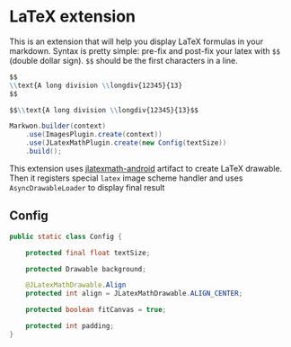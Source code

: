 # LaTeX extension

<MavenBadge :artifact="'ext-latex'" />

This is an extension that will help you display LaTeX formulas in your markdown.
Syntax is pretty simple: pre-fix and post-fix your latex with `$$` (double dollar sign).
`$$` should be the first characters in a line.

```markdown
$$
\\text{A long division \\longdiv{12345}{13}
$$
```

```markdown
$$\\text{A long division \\longdiv{12345}{13}$$
```

```java
Markwon.builder(context)
    .use(ImagesPlugin.create(context))
    .use(JLatexMathPlugin.create(new Config(textSize))
    .build();
```

This extension uses [jlatexmath-android](https://github.com/noties/jlatexmath-android) artifact to create LaTeX drawable. Then it
registers special `latex` image scheme handler and uses `AsyncDrawableLoader` to display
final result

## Config

```java
public static class Config {

    protected final float textSize;

    protected Drawable background;

    @JLatexMathDrawable.Align
    protected int align = JLatexMathDrawable.ALIGN_CENTER;

    protected boolean fitCanvas = true;

    protected int padding;
}
```
